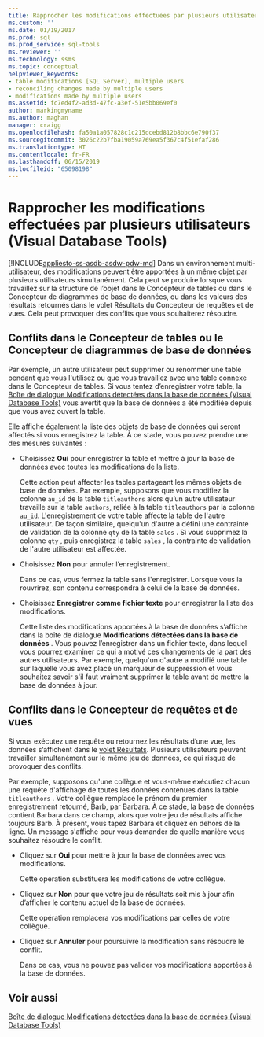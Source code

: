 ```yaml
---
title: Rapprocher les modifications effectuées par plusieurs utilisateurs (Visual Database Tools) | Microsoft Docs
ms.custom: ''
ms.date: 01/19/2017
ms.prod: sql
ms.prod_service: sql-tools
ms.reviewer: ''
ms.technology: ssms
ms.topic: conceptual
helpviewer_keywords:
- table modifications [SQL Server], multiple users
- reconciling changes made by multiple users
- modifications made by multiple users
ms.assetid: fc7ed4f2-ad3d-47fc-a3ef-51e5bb069ef0
author: markingmyname
ms.author: maghan
manager: craigg
ms.openlocfilehash: fa50a1a057828c1c215dcebd812b8bbc6e790f37
ms.sourcegitcommit: 3026c22b7fba19059a769ea5f367c4f51efaf286
ms.translationtype: HT
ms.contentlocale: fr-FR
ms.lasthandoff: 06/15/2019
ms.locfileid: "65098198"
---
```

# <a name="reconcile-changes-made-by-multiple-users-visual-database-tools"></a>Rapprocher les modifications effectuées par plusieurs utilisateurs (Visual Database Tools)
[!INCLUDE[appliesto-ss-asdb-asdw-pdw-md](../../includes/appliesto-ss-asdb-asdw-pdw-md.md)]
Dans un environnement multi-utilisateur, des modifications peuvent être apportées à un même objet par plusieurs utilisateurs simultanément. Cela peut se produire lorsque vous travaillez sur la structure de l’objet dans le Concepteur de tables ou dans le Concepteur de diagrammes de base de données, ou dans les valeurs des résultats retournés dans le volet Résultats du Concepteur de requêtes et de vues. Cela peut provoquer des conflits que vous souhaiterez résoudre.  
  
## <a name="conflicts-in-the-table-or-database-diagram-designers"></a>Conflits dans le Concepteur de tables ou le Concepteur de diagrammes de base de données  
Par exemple, un autre utilisateur peut supprimer ou renommer une table pendant que vous l'utilisez ou que vous travaillez avec une table connexe dans le Concepteur de tables. Si vous tentez d’enregistrer votre table, la [Boîte de dialogue Modifications détectées dans la base de données &#40;Visual Database Tools&#41;](../../ssms/visual-db-tools/database-changes-detected-dialog-box-visual-database-tools.md) vous avertit que la base de données a été modifiée depuis que vous avez ouvert la table.  
  
Elle affiche également la liste des objets de base de données qui seront affectés si vous enregistrez la table. À ce stade, vous pouvez prendre une des mesures suivantes :  
  
-   Choisissez **Oui** pour enregistrer la table et mettre à jour la base de données avec toutes les modifications de la liste.  
  
    Cette action peut affecter les tables partageant les mêmes objets de base de données. Par exemple, supposons que vous modifiez la colonne `au_id` de la table `titleauthors` alors qu’un autre utilisateur travaille sur la table `authors`, reliée à la table `titleauthors` par la colonne `au_id`. L'enregistrement de votre table affecte la table de l'autre utilisateur. De façon similaire, quelqu'un d'autre a défini une contrainte de validation de la colonne `qty` de la table `sales` . Si vous supprimez la colonne `qty` , puis enregistrez la table `sales` , la contrainte de validation de l'autre utilisateur est affectée.  
  
-   Choisissez **Non** pour annuler l’enregistrement.  
  
    Dans ce cas, vous fermez la table sans l'enregistrer. Lorsque vous la rouvrirez, son contenu correspondra à celui de la base de données.  
  
-   Choisissez **Enregistrer comme fichier texte** pour enregistrer la liste des modifications.  
  
    Cette liste des modifications apportées à la base de données s’affiche dans la boîte de dialogue **Modifications détectées dans la base de données** . Vous pouvez l’enregistrer dans un fichier texte, dans lequel vous pourrez examiner ce qui a motivé ces changements de la part des autres utilisateurs. Par exemple, quelqu'un d'autre a modifié une table sur laquelle vous avez placé un marqueur de suppression et vous souhaitez savoir s'il faut vraiment supprimer la table avant de mettre la base de données à jour.  
  
## <a name="conflicts-in-the-query-and-view-designer"></a>Conflits dans le Concepteur de requêtes et de vues  
Si vous exécutez une requête ou retournez les résultats d’une vue, les données s’affichent dans le [volet Résultats](../../ssms/visual-db-tools/results-pane-visual-database-tools.md). Plusieurs utilisateurs peuvent travailler simultanément sur le même jeu de données, ce qui risque de provoquer des conflits.  
  
Par exemple, supposons qu'une collègue et vous-même exécutiez chacun une requête d'affichage de toutes les données contenues dans la table `titleauthors` . Votre collègue remplace le prénom du premier enregistrement retourné, Barb, par Barbara. À ce stade, la base de données contient Barbara dans ce champ, alors que votre jeu de résultats affiche toujours Barb. À présent, vous tapez Barbara et cliquez en dehors de la ligne. Un message s'affiche pour vous demander de quelle manière vous souhaitez résoudre le conflit.  
  
-   Cliquez sur **Oui** pour mettre à jour la base de données avec vos modifications.  
  
    Cette opération substituera les modifications de votre collègue.  
  
-   Cliquez sur **Non** pour que votre jeu de résultats soit mis à jour afin d’afficher le contenu actuel de la base de données.  
  
    Cette opération remplacera vos modifications par celles de votre collègue.  
  
-   Cliquez sur **Annuler** pour poursuivre la modification sans résoudre le conflit.  
  
    Dans ce cas, vous ne pouvez pas valider vos modifications apportées à la base de données.  
  
## <a name="see-also"></a>Voir aussi  
[Boîte de dialogue Modifications détectées dans la base de données &#40;Visual Database Tools&#41;](../../ssms/visual-db-tools/database-changes-detected-dialog-box-visual-database-tools.md)  
  

